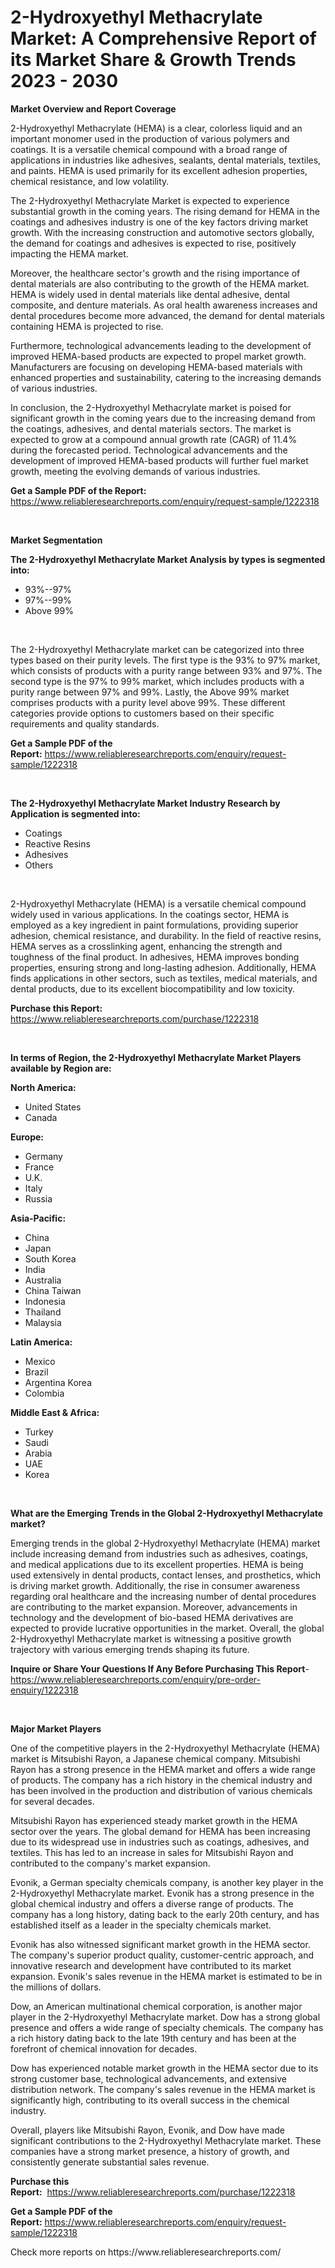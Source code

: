 <p><h1>2-Hydroxyethyl Methacrylate Market: A Comprehensive Report of its Market Share & Growth Trends 2023 - 2030</h1></p><p><strong>Market Overview and Report Coverage</strong></p>
<p><p>2-Hydroxyethyl Methacrylate (HEMA) is a clear, colorless liquid and an important monomer used in the production of various polymers and coatings. It is a versatile chemical compound with a broad range of applications in industries like adhesives, sealants, dental materials, textiles, and paints. HEMA is used primarily for its excellent adhesion properties, chemical resistance, and low volatility.</p><p>The 2-Hydroxyethyl Methacrylate Market is expected to experience substantial growth in the coming years. The rising demand for HEMA in the coatings and adhesives industry is one of the key factors driving market growth. With the increasing construction and automotive sectors globally, the demand for coatings and adhesives is expected to rise, positively impacting the HEMA market.</p><p>Moreover, the healthcare sector's growth and the rising importance of dental materials are also contributing to the growth of the HEMA market. HEMA is widely used in dental materials like dental adhesive, dental composite, and denture materials. As oral health awareness increases and dental procedures become more advanced, the demand for dental materials containing HEMA is projected to rise.</p><p>Furthermore, technological advancements leading to the development of improved HEMA-based products are expected to propel market growth. Manufacturers are focusing on developing HEMA-based materials with enhanced properties and sustainability, catering to the increasing demands of various industries.</p><p>In conclusion, the 2-Hydroxyethyl Methacrylate market is poised for significant growth in the coming years due to the increasing demand from the coatings, adhesives, and dental materials sectors. The market is expected to grow at a compound annual growth rate (CAGR) of 11.4% during the forecasted period. Technological advancements and the development of improved HEMA-based products will further fuel market growth, meeting the evolving demands of various industries.</p></p>
<p><strong>Get a Sample PDF of the Report:</strong> <a href="https://www.reliableresearchreports.com/enquiry/request-sample/1222318">https://www.reliableresearchreports.com/enquiry/request-sample/1222318</a></p>
<p>&nbsp;</p>
<p><strong>Market Segmentation</strong></p>
<p><strong>The 2-Hydroxyethyl Methacrylate Market Analysis by types is segmented into:</strong></p>
<p><ul><li>93%--97%</li><li>97%--99%</li><li>Above 99%</li></ul></p>
<p>&nbsp;</p>
<p><p>The 2-Hydroxyethyl Methacrylate market can be categorized into three types based on their purity levels. The first type is the 93% to 97% market, which consists of products with a purity range between 93% and 97%. The second type is the 97% to 99% market, which includes products with a purity range between 97% and 99%. Lastly, the Above 99% market comprises products with a purity level above 99%. These different categories provide options to customers based on their specific requirements and quality standards.</p></p>
<p><strong>Get a Sample PDF of the Report:</strong>&nbsp;<a href="https://www.reliableresearchreports.com/enquiry/request-sample/1222318">https://www.reliableresearchreports.com/enquiry/request-sample/1222318</a></p>
<p>&nbsp;</p>
<p><strong>The 2-Hydroxyethyl Methacrylate Market Industry Research by Application is segmented into:</strong></p>
<p><ul><li>Coatings</li><li>Reactive Resins</li><li>Adhesives</li><li>Others</li></ul></p>
<p>&nbsp;</p>
<p><p>2-Hydroxyethyl Methacrylate (HEMA) is a versatile chemical compound widely used in various applications. In the coatings sector, HEMA is employed as a key ingredient in paint formulations, providing superior adhesion, chemical resistance, and durability. In the field of reactive resins, HEMA serves as a crosslinking agent, enhancing the strength and toughness of the final product. In adhesives, HEMA improves bonding properties, ensuring strong and long-lasting adhesion. Additionally, HEMA finds applications in other sectors, such as textiles, medical materials, and dental products, due to its excellent biocompatibility and low toxicity.</p></p>
<p><strong>Purchase this Report:</strong>&nbsp; <a href="https://www.reliableresearchreports.com/purchase/1222318">https://www.reliableresearchreports.com/purchase/1222318</a></p>
<p>&nbsp;</p>
<p><strong>In terms of Region, the 2-Hydroxyethyl Methacrylate Market Players available by Region are:</strong></p>
<p>
    <p> <strong> North America: </strong>
        <ul>
            <li>United States</li>
            <li>Canada</li>
        </ul>
        </p> 
    <p> <strong> Europe: </strong>
        <ul>
            <li>Germany</li>
            <li>France</li>
            <li>U.K.</li>
            <li>Italy</li>
            <li>Russia</li>
        </ul>
        </p> 
    <p> <strong> Asia-Pacific: </strong>
        <ul>
            <li>China</li>
            <li>Japan</li>
            <li>South Korea</li>
            <li>India</li>
            <li>Australia</li>
            <li>China Taiwan</li>
            <li>Indonesia</li>
            <li>Thailand</li>
            <li>Malaysia</li>
        </ul>
        </p> 
    <p> <strong> Latin America: </strong>
        <ul>
            <li>Mexico</li>
            <li>Brazil</li>
            <li>Argentina Korea</li>
            <li>Colombia</li>
        </ul>
        </p> 
    <p> <strong> Middle East & Africa: </strong>
        <ul>
            <li>Turkey</li>
            <li>Saudi</li>
            <li>Arabia</li>
            <li>UAE</li>
            <li>Korea</li>
        </ul>
    </p>
    </p>
<p>&nbsp;</p>
<p><strong>What are the Emerging Trends in the Global 2-Hydroxyethyl Methacrylate market?</strong></p>
<p><p>Emerging trends in the global 2-Hydroxyethyl Methacrylate (HEMA) market include increasing demand from industries such as adhesives, coatings, and medical applications due to its excellent properties. HEMA is being used extensively in dental products, contact lenses, and prosthetics, which is driving market growth. Additionally, the rise in consumer awareness regarding oral healthcare and the increasing number of dental procedures are contributing to the market expansion. Moreover, advancements in technology and the development of bio-based HEMA derivatives are expected to provide lucrative opportunities in the market. Overall, the global 2-Hydroxyethyl Methacrylate market is witnessing a positive growth trajectory with various emerging trends shaping its future.</p></p>
<p><strong>Inquire or Share Your Questions If Any Before Purchasing This Report</strong>- <a href="https://www.reliableresearchreports.com/enquiry/pre-order-enquiry/1222318">https://www.reliableresearchreports.com/enquiry/pre-order-enquiry/1222318</a></p>
<p>&nbsp;</p>
<p><strong>Major Market Players</strong></p>
<p><p>One of the competitive players in the 2-Hydroxyethyl Methacrylate (HEMA) market is Mitsubishi Rayon, a Japanese chemical company. Mitsubishi Rayon has a strong presence in the HEMA market and offers a wide range of products. The company has a rich history in the chemical industry and has been involved in the production and distribution of various chemicals for several decades. </p><p>Mitsubishi Rayon has experienced steady market growth in the HEMA sector over the years. The global demand for HEMA has been increasing due to its widespread use in industries such as coatings, adhesives, and textiles. This has led to an increase in sales for Mitsubishi Rayon and contributed to the company's market expansion.</p><p>Evonik, a German specialty chemicals company, is another key player in the 2-Hydroxyethyl Methacrylate market. Evonik has a strong presence in the global chemical industry and offers a diverse range of products. The company has a long history, dating back to the early 20th century, and has established itself as a leader in the specialty chemicals market.</p><p>Evonik has also witnessed significant market growth in the HEMA sector. The company's superior product quality, customer-centric approach, and innovative research and development have contributed to its market expansion. Evonik's sales revenue in the HEMA market is estimated to be in the millions of dollars.</p><p>Dow, an American multinational chemical corporation, is another major player in the 2-Hydroxyethyl Methacrylate market. Dow has a strong global presence and offers a wide range of specialty chemicals. The company has a rich history dating back to the late 19th century and has been at the forefront of chemical innovation for decades.</p><p>Dow has experienced notable market growth in the HEMA sector due to its strong customer base, technological advancements, and extensive distribution network. The company's sales revenue in the HEMA market is significantly high, contributing to its overall success in the chemical industry.</p><p>Overall, players like Mitsubishi Rayon, Evonik, and Dow have made significant contributions to the 2-Hydroxyethyl Methacrylate market. These companies have a strong market presence, a history of growth, and consistently generate substantial sales revenue.</p></p>
<p><strong>Purchase this Report:</strong>&nbsp;&nbsp;<a href="https://www.reliableresearchreports.com/purchase/1222318">https://www.reliableresearchreports.com/purchase/1222318</a></p>
<p></p>
<p><strong>Get a Sample PDF of the Report:</strong>&nbsp;<a href="https://www.reliableresearchreports.com/enquiry/request-sample/1222318">https://www.reliableresearchreports.com/enquiry/request-sample/1222318</a></p>
<p>Check more reports on https://www.reliableresearchreports.com/</p>